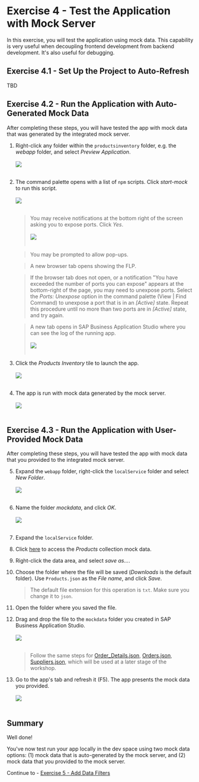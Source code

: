 # Exercise 4 - Test the Application with Mock Server

In this exercise, you will test the application using mock data. This capability is very useful when decoupling frontend development from backend development. It's also useful for debugging.

## Exercise 4.1 - Set Up the Project to Auto-Refresh

TBD

## Exercise 4.2 - Run the Application with Auto-Generated Mock Data

After completing these steps, you will have tested the app with mock data that was generated by the integrated mock server.

1.	Right-click any folder within the `productsinventory` folder, e.g. the *webapp* folder, and select *Preview Application*.
    <br><br>![](images/2020-10_BAS_Preview_Application_.jpg)<br><br>

2.	The command palette opens with a list of `npm` scripts. Click *start-mock* to run this script.
    <br><br>![](images/2020-10_BAS_start-mock_.jpg)<br><br>

    >You may receive notifications at the bottom right of the screen asking you to expose ports. Click *Yes*.
    ><br><br>![](images/2020-10_BAS_Expose_Port_Notification_.jpg)<br><br>

    >You may be prompted to allow pop-ups.

    >A new browser tab opens showing the FLP. 

    >If the browser tab does not open, or a notification "You have exceeded the number of ports you can expose" appears at the bottom-right of the page, you may need to unexpose ports. Select the *Ports: Unexpose* option in the command palette (View | Find Command) to unexpose a port that is in an *[Active]* state. Repeat this procedure until no more than two ports are in *[Active]* state, and try again.

    >A new tab opens in SAP Business Application Studio where you can see the log of the running app.
    ><br><br>![](images/2020-10_BAS_Start_App_Log_.jpg)<br><br>

3. Click the *Products Inventory* tile to launch the app.
    <br><br>![](images/2020-10_BAS_FLP_Product_Inventory_.jpg)<br><br>

4. The app is run with mock data generated by the mock server.
    <br><br>![](images/2020-10_BAS_App_Mock_Auto_.jpg)<br><br>

## Exercise 4.3 - Run the Application with User-Provided Mock Data

After completing these steps, you will have tested the app with mock data that you provided to the integrated mock server.

5.	Expand the `webapp` folder, right-click the `localService` folder and select *New Folder*.
    <br><br>![](images/2020-10_BAS_Mock_Data_Folder_.jpg)<br><br>

6. Name the folder *mockdata*, and click *OK*.
    <br><br>![](images/2020-10_BAS_Mock_Data_Folder-2_.jpg)<br><br>

7. Expand the `localService` folder.

8. Click [here](data/Products.json?raw=true) to access the *Products* collection mock data.

9. Right-click the data area, and select *save as...*.

10. Choose the folder where the file will be saved (*Downloads* is the default folder). Use `Products.json` as the *File name*, and click *Save*.
    >The default file extension for this operation is `txt`. Make sure you change it to `json`.

11. Open the folder where you saved the file.

12. Drag and drop the file to the `mockdata` folder you created in SAP Business Application Studio.
    <br><br>![](images/2020-10_BAS_App_Mock_Uploaded_.jpg)<br><br>

    >Follow the same steps for [Order_Details.json](data/Order_Details.json?raw=true), [Orders.json](data/Orders.json?raw=true), [Suppliers.json](data/Suppliers.json?raw=true), which will be used at a later stage of the workshop.

12. Go to the app's tab and refresh it (F5). The app presents the mock data you provided.
    <br><br>![](images/2020-10_BAS_App_Mock_Provided_.jpg)<br><br>

## Summary

Well done!

You've now test run your app locally in the dev space using two mock data options: (1) mock data that is auto-generated by the mock server, and (2) mock data that you provided to the mock server.

Continue to - [Exercise 5 - Add Data Filters ](../ex5/README.md)
